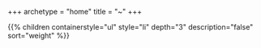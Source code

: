 +++
archetype = "home"
title = "~"
+++


{{% children containerstyle="ul" style="li" depth="3" description="false" sort="weight" %}}